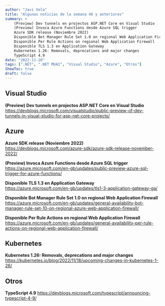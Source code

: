 ```yaml
---
author: "Javi Vela"
title: "Algunas noticias de la semana 46 y anteriores"
summary: >
    (Preview) Dev tunnels en projectos ASP.NET Core en Visual Studio
    (Preview) Invoca Azure Functions desde Azure SQL trigger
    Azure SDK release (Noviembre 2022)
    Disponible Bot Manager Rule Set 1.0 on regional Web Application Firewall
    Disponible Per Rule Actions on regional Web Application Firewall
    Disponible TLS 1.3 en Application Gateway
    Kubernetes 1.26: Removals, deprecations and major changes
    TypeScript 4.9
date: "2022-11-20"
tags: [".NET", ".NET MUAI", "Visual Studio", "Azure", "Otros"]
ShowToc: true
draft: false
---
```

## Visual Studio
**(Preview) Dev tunnels en projectos ASP.NET Core en Visual Studio**
https://devblogs.microsoft.com/visualstudio/public-preview-of-dev-tunnels-in-visual-studio-for-asp-net-core-projects/
<br/>
<!-- #visualstudio #debug #dotnet #aspnet -->

## Azure
**Azure SDK release (Noviembre 2022)**
https://devblogs.microsoft.com/azure-sdk/azure-sdk-release-november-2022/
<br/>
<!-- #azure #sdk #release -->

**(Preview) Invoca Azure Functions desde Azure SQL trigger**
https://azure.microsoft.com/en-gb/updates/public-preview-azure-sql-trigger-for-azure-functions/
<br/>
<!-- #azure #preview #sql #functions #trigger -->

**Disponible TLS 1.3 en Application Gateway**
https://azure.microsoft.com/en-gb/updates/tls1-3-application-gateway-ga/
<br/>
<!-- #azure #security #application #gateway -->

**Disponible Bot Manager Rule Set 1.0 on regional Web Application Firewall**
https://azure.microsoft.com/en-gb/updates/general-availability-bot-manager-rule-set-10-on-regional-azure-web-application-firewall/
<br/>
<!-- #azure #security #waf #application #gateway -->

**Disponible Per Rule Actions on regional Web Application Firewall**
https://azure.microsoft.com/en-gb/updates/general-availability-per-rule-actions-on-regional-web-application-firewall/
<br/>
<!-- #azure #security #waf #application #gateway -->

## Kubernetes
**Kubernetes 1.26: Removals, deprecations and major changes**
https://kubernetes.io/blog/2022/11/18/upcoming-changes-in-kubernetes-1-26/
<br/>
<!-- #kubernetes #changes -->

## Otros
**TypeScript 4.9**
https://devblogs.microsoft.com/typescript/announcing-typescript-4-9/
<br/>
<!-- #typescript #release -->
